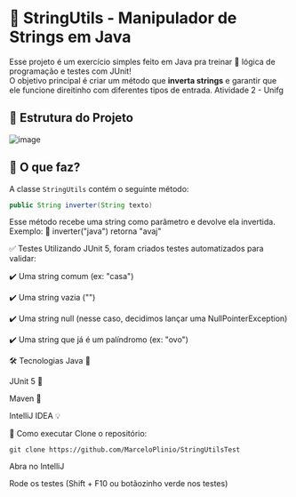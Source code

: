 # 🔄 StringUtils - Manipulador de Strings em Java

Esse projeto é um exercício simples feito em Java pra treinar 💪 lógica de programação e testes com JUnit!  
O objetivo principal é criar um método que **inverta strings** e garantir que ele funcione direitinho com diferentes tipos de entrada.
Atividade 2 - Unifg

## 📂 Estrutura do Projeto

![image](https://github.com/user-attachments/assets/f0306b6c-df2d-486d-a49b-4c11926e0414)


## 🧠 O que faz?

A classe `StringUtils` contém o seguinte método:

```java
public String inverter(String texto)

```

Esse método recebe uma string como parâmetro e devolve ela invertida.
Exemplo:
🧪 inverter("java") retorna "avaj"

✅ Testes
Utilizando JUnit 5, foram criados testes automatizados para validar:

✔️ Uma string comum (ex: "casa")

✔️ Uma string vazia ("")

✔️ Uma string null (nesse caso, decidimos lançar uma NullPointerException)

✔️ Uma string que já é um palíndromo (ex: "ovo")

🛠️ Tecnologias
Java 🧃

JUnit 5 🧪

Maven 🧰

IntelliJ IDEA 💡

🚀 Como executar
Clone o repositório:

```
git clone https://github.com/MarceloPlinio/StringUtilsTest
```
Abra no IntelliJ

Rode os testes (Shift + F10 ou botãozinho verde nos testes)









